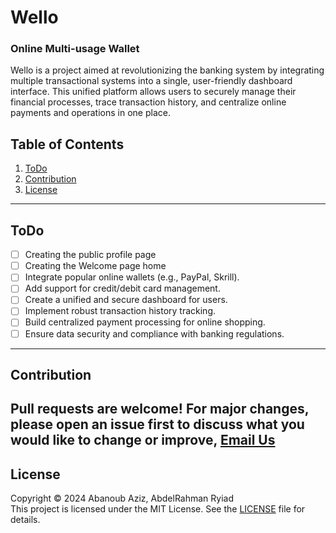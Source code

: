 # **Wello**  
### **Online Multi-usage Wallet**  
Wello is a project aimed at revolutionizing the banking system by integrating multiple transactional systems into a single, user-friendly dashboard interface. This unified platform allows users to securely manage their financial processes, trace transaction history, and centralize online payments and operations in one place.  
## **Table of Contents**  
1. [ToDo](#todo)  
2. [Contribution](#contribution)  
3. [License](#license)  
---
## **ToDo**  
- [ ] Creating the public profile page
- [ ] Creating the Welcome page home
- [ ] Integrate popular online wallets (e.g., PayPal, Skrill).  
- [ ] Add support for credit/debit card management.  
- [ ] Create a unified and secure dashboard for users.  
- [ ] Implement robust transaction history tracking.  
- [ ] Build centralized payment processing for online shopping.  
- [ ] Ensure data security and compliance with banking regulations.
---
## **Contribution**  
Pull requests are welcome! For major changes, please open an issue first to discuss what you would like to change or improve, [Email Us](mailto:abanoubsamy2341@gmail.com) 
---
## **License**  
Copyright © 2024 Abanoub Aziz, AbdelRahman Ryiad  
This project is licensed under the MIT License. See the [LICENSE](LICENSE) file for details.  